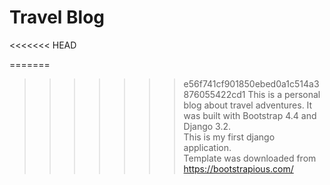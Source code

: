 # Travel Blog
<<<<<<< HEAD

=======
>>>>>>> e56f741cf901850ebed0a1c514a3876055422cd1
This is a personal blog about travel adventures. It was built with Bootstrap 4.4 and Django 3.2.<br>
This is my first django application.<br>
Template was downloaded from https://bootstrapious.com/
